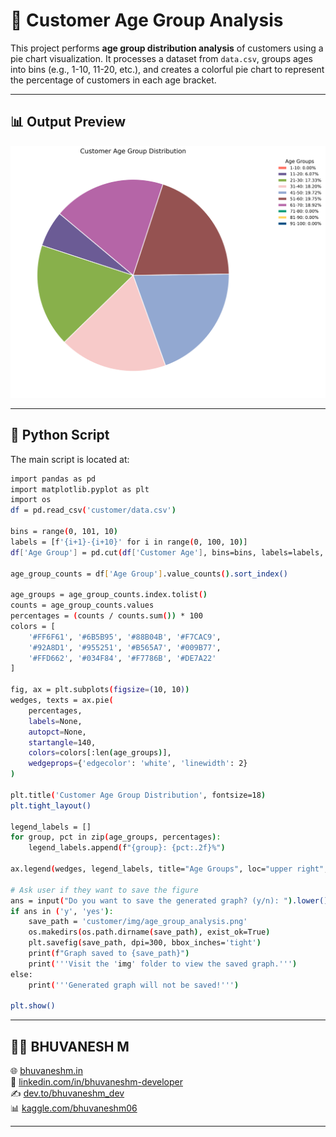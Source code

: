 # 🧮 Customer Age Group Analysis

This project performs **age group distribution analysis** of customers using a pie chart visualization. It processes a dataset from `data.csv`, groups ages into bins (e.g., 1-10, 11-20, etc.), and creates a colorful pie chart to represent the percentage of customers in each age bracket.

---

## 📊 Output Preview

![Customer Age Group Pie Chart](https://raw.githubusercontent.com/bhuvanesh-m-dev/ds-intern-unified-mentor/refs/heads/main/customer/img/age_group_analysis.png)

---

## 🐍 Python Script

The main script is located at:

```bash
import pandas as pd
import matplotlib.pyplot as plt
import os
df = pd.read_csv('customer/data.csv')

bins = range(0, 101, 10)
labels = [f'{i+1}-{i+10}' for i in range(0, 100, 10)]
df['Age Group'] = pd.cut(df['Customer Age'], bins=bins, labels=labels, right=True, include_lowest=True)

age_group_counts = df['Age Group'].value_counts().sort_index()

age_groups = age_group_counts.index.tolist()
counts = age_group_counts.values
percentages = (counts / counts.sum()) * 100
colors = [
    '#FF6F61', '#6B5B95', '#88B04B', '#F7CAC9',
    '#92A8D1', '#955251', '#B565A7', '#009B77',
    '#FFD662', '#034F84', '#F7786B', '#DE7A22'
]

fig, ax = plt.subplots(figsize=(10, 10))
wedges, texts = ax.pie(
    percentages,
    labels=None,
    autopct=None,
    startangle=140,
    colors=colors[:len(age_groups)],
    wedgeprops={'edgecolor': 'white', 'linewidth': 2}
)

plt.title('Customer Age Group Distribution', fontsize=18)
plt.tight_layout()

legend_labels = []
for group, pct in zip(age_groups, percentages):
    legend_labels.append(f"{group}: {pct:.2f}%")

ax.legend(wedges, legend_labels, title="Age Groups", loc="upper right", bbox_to_anchor=(1.3, 1), fontsize=12, title_fontsize=14, frameon=False)

# Ask user if they want to save the figure
ans = input("Do you want to save the generated graph? (y/n): ").lower()
if ans in ('y', 'yes'):
    save_path = 'customer/img/age_group_analysis.png'
    os.makedirs(os.path.dirname(save_path), exist_ok=True)
    plt.savefig(save_path, dpi=300, bbox_inches='tight')
    print(f"Graph saved to {save_path}")
    print('''Visit the 'img' folder to view the saved graph.''')
else:
    print('''Generated graph will not be saved!''')

plt.show()

```

---

## 🙋‍♂️ BHUVANESH M 
 
🌐 [bhuvaneshm.in](https://bhuvaneshm.in)   
🔗 [linkedin.com/in/bhuvaneshm-developer](https://www.linkedin.com/in/bhuvaneshm-developer)   
✍️ [dev.to/bhuvaneshm\_dev](https://dev.to/bhuvaneshm_dev)   
📊 [kaggle.com/bhuvaneshm06](https://www.kaggle.com/bhuvaneshm06)    

---
